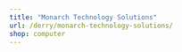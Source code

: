 ```yaml
---
title: "Monarch Technology Solutions"
url: /derry/monarch-technology-solutions/
shop: computer
---
```


